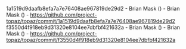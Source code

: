 1a1519d9daafb8efa7a7e76408ae967819de29d2 - Brian Mask () - Brian Mask () - https://github.com/project-topaz/topaz/commit/1a1519d9daafb8efa7a7e76408ae967819de29d2
f3550d4f918eb9d31320e8104ee7dbfbf421632a - Brian Mask () - Brian Mask () - https://github.com/project-topaz/topaz/commit/f3550d4f918eb9d31320e8104ee7dbfbf421632a
